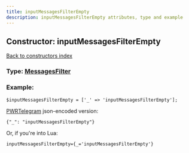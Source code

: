 ```yaml
---
title: inputMessagesFilterEmpty
description: inputMessagesFilterEmpty attributes, type and example
---
```

## Constructor: inputMessagesFilterEmpty  
[Back to constructors index](index.md)






### Type: [MessagesFilter](../types/MessagesFilter.md)


### Example:

```
$inputMessagesFilterEmpty = ['_' => 'inputMessagesFilterEmpty'];
```  

[PWRTelegram](https://pwrtelegram.xyz) json-encoded version:

```
{"_": "inputMessagesFilterEmpty"}
```


Or, if you're into Lua:  


```
inputMessagesFilterEmpty={_='inputMessagesFilterEmpty'}

```


